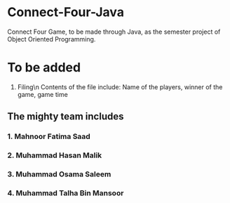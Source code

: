 # Connect-Four-Java
Connect Four Game, to be made through Java, as the semester project of Object Oriented Programming.

# To be added
1. Filing\n
Contents of the file include: Name of the players, winner of the game, game time


## The mighty team includes
### 1. Mahnoor Fatima Saad
### 2. Muhammad Hasan Malik
### 3. Muhammad Osama Saleem
### 4. Muhammad Talha Bin Mansoor
